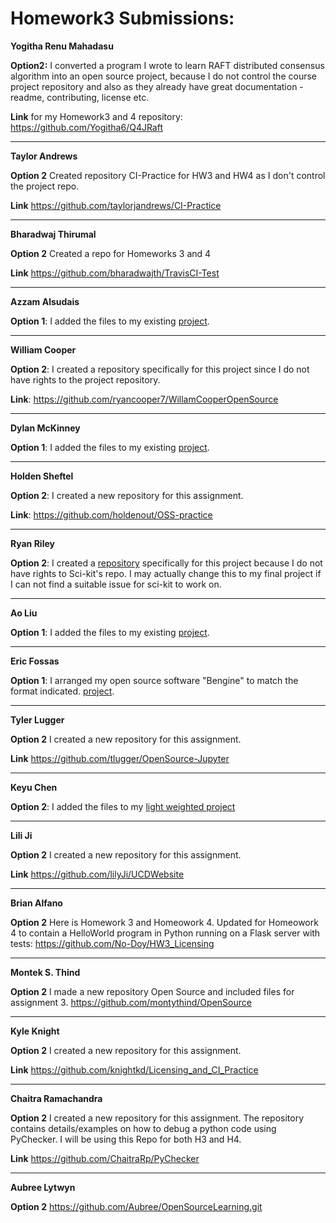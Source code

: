 # Homework3 Submissions:

**Yogitha Renu Mahadasu**

**Option2:** I converted a program I wrote to learn RAFT distributed consensus algorithm into an open source project, because I do not control the course project repository and also as they already have great documentation - readme, contributing, license etc.

**Link** for my Homework3 and 4 repository: https://github.com/Yogitha6/Q4JRaft

---

**Taylor Andrews**

**Option 2** Created repository CI-Practice for HW3 and HW4 as I don't control the project repo.

**Link** https://github.com/taylorjandrews/CI-Practice

---

**Bharadwaj Thirumal**

**Option 2** Created a repo for Homeworks 3 and 4

**Link** https://github.com/bharadwajth/TravisCI-Test

---

**Azzam Alsudais**

**Option 1**: I added the files to my existing [project](https://github.com/azzamsu/HeyNet).

---

**William Cooper**

**Option 2**: I created a repository specifically for this project since I do not have rights to the project repository.

**Link**: https://github.com/ryancooper7/WillamCooperOpenSource

---

**Dylan McKinney**

**Option 1**: I added the files to my existing [project](https://github.com/dmckinney5/SlackOff).

---

**Holden Sheftel**

**Option 2**: I created a new repository for this assignment.

**Link**: https://github.com/holdenout/OSS-practice

---

**Ryan Riley**

**Option 2**: I created a [repository](https://github.com/RyanBRiley/dash-vee) specifically for this project because I do not have rights to Sci-kit's repo. I may actually change this to my final project if I can not find a suitable issue for sci-kit to work on. 

---

**Ao Liu**

**Option 1**: I added the files to my existing [project](https://github.com/holoTail/web-crawler-with-asyncio-coroutines).

---

**Eric Fossas**

**Option 1**: I arranged my open source software "Bengine" to match the format indicated. [project](https://github.com/efossas/Bengine).

---

**Tyler Lugger**

**Option 2** I created a new repository for this assignment.

**Link** https://github.com/tlugger/OpenSource-Jupyter                      
          
---

**Keyu Chen**                 
               
**Option 2**: I added the files to my [light weighted project](https://github.com/lgzh2003/React/tree/master/projectHere)         

---

**Lili Ji**

**Option 2** I created a new repository for this assignment.

**Link** https://github.com/lilyJi/UCDWebsite

---

**Brian Alfano**

**Option 2** Here is Homework 3 and Homeowork 4. Updated for Homeowork 4 to contain a HelloWorld program in Python running on a Flask server with tests: https://github.com/No-Doy/HW3_Licensing

---

**Montek S. Thind**

**Option 2** I made a new repository Open Source and included files for assignment 3. https://github.com/montythind/OpenSource

---

**Kyle Knight**

**Option 2** I created a new repository for this assignment.

**Link** https://github.com/knightkd/Licensing_and_CI_Practice

---

**Chaitra Ramachandra**

**Option 2** I created a new repository for this assignment. The repository contains details/examples on how to debug a python code using PyChecker. I will be using this Repo for both H3 and H4.

**Link** https://github.com/ChaitraRp/PyChecker

---

**Aubree Lytwyn**

**Option 2** https://github.com/Aubree/OpenSourceLearning.git
